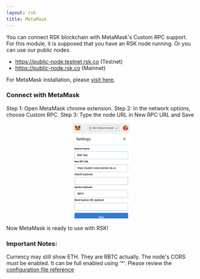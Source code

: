 ```yaml
---
layout: rsk
title: MetaMask
---
```


You can connect RSK blockchain with MetaMask's Custom RPC support. For this module, it is supposed that you have an RSK node running. Or you can use our public nodes.

* https://public-node.testnet.rsk.co (Testnet)
* https://public-node.rsk.co (Mainnet)

For MetaMask installation, please <a href="https://metamask.io/" target="_blank">visit here</a>.

### Connect with MetaMask

Step 1: Open MetaMask chrome extension.
Step 2: In the network options, choose Custom RPC.
Step 3: Type the node URL in New RPC URL and Save

<div style="text-align:center"><img style="margin:0 auto; width:30%;" src="/assets/img/metamask/metamask.png"></div>

Now MetaMask is ready to use with RSK!

### Important Notes:

Currency may still show ETH. They are RBTC actually.
The node's CORS must be enabled. It can be full enabled using '*'. Please review the <a href="https://github.com/rsksmart/rskj/wiki/Configuration-file-reference" target="_blank">configuration file reference</a>
